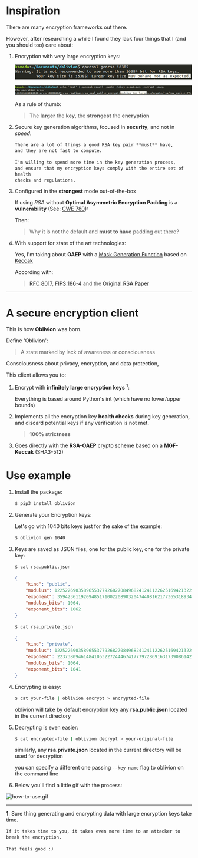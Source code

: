 # Inspiration

There are many encryption frameworks out there.

However, after researching a while I found they lack four things
that I (and you should too) care about:

1. Encryption with very large encryption keys:

    ![openssl-warning-with-large-keys.png][openssl-warning-with-large-keys.png]

    ![openssl-modulus-too-large-error.png][openssl-modulus-too-large-error.png]

    As a rule of thumb:

    > The **larger** the **key**, the **strongest** the **encryption**

1. Secure key generation algorithms, focused in **security**, and not in *speed*:

    ```
    There are a lot of things a good RSA key pair **must** have,
    and they are not fast to compute.

    I'm willing to spend more time in the key generation process,
    and ensure that my encryption keys comply with the entire set of health
    checks and regulations.
    ```

1. Configured in the **strongest** mode out-of-the-box

    If using *RSA* without **Optimal Asymmetric Encryption Padding** is a **vulnerability**
    (See: [CWE 780][CWE 780]):

    Then:

    > Why it is not the default and **must to have** padding out there?

1. With support for state of the art technologies:

    Yes, I'm taking about **OAEP** with a
    [Mask Generation Function][Mask Generation Function]
    based on [Keccak][Keccak]

    According with:

    > [RFC 8017][RFC 8017], [FIPS 186-4][FIPS 186-4] and the
    > [Original RSA Paper][Original RSA Paper]

---

# A secure encryption client

This is how **Oblivion** was born.

Define 'Oblivion':

> A state marked by lack of awareness or consciousness

Consciousness about privacy, encryption, and data protection,

This client allows you to:

1. Encrypt with **infinitely large encryption keys** <sup>1</sup>:

    Everything is based around Python's int (which have no lower/upper bounds)

1. Implements all the encryption key **health checks** during key generation,
    and discard potential keys if any verification is not met.

    > **100% strictness**

1. Goes directly with the **RSA-OAEP** crypto scheme based on a **MGF-Keccak** (SHA3-512)

# Use example

1. Install the package:

    ```bash
    $ pip3 install oblivion
    ```

1. Generate your Encryption keys:

    Let's go with 1040 bits keys just for the sake of the example:

    ```bash
    $ oblivion gen 1040
    ```

1. Keys are saved as JSON files,
   one for the public key, one for the private key:

    ```bash
    $ cat rsa.public.json
    ```

    ```json
    {
        "kind": "public",
        "modulus": 122522690358965537792682708496824124112262516942132270155501584497485322645552293207409120914152523672605862836449972168943300350829966930587889728961421830123882224038187427821244472786287020940427834796994555925821321328140925177025426255093656109825645197375135836137545187613283966690578037338843812108868700393269379,
        "exponent": 35942361192094851710022089032047440816217736531893477998580655180307086515540097708615281696760898540432857654468794697590336239623818004644814428847025504745226162859136221296553159608597485457284425658071305244131548998023576152565239915417891151324846782444935361414016601888473188847748509131097620357395575845669301,
        "modulus_bits": 1064,
        "exponent_bits": 1062
    }
    ```

    ```bash
    $ cat rsa.private.json
    ```

    ```json
    {
        "kind": "private",
        "modulus": 122522690358965537792682708496824124112262516942132270155501584497485322645552293207409120914152523672605862836449972168943300350829966930587889728961421830123882224038187427821244472786287020940427834796994555925821321328140925177025426255093656109825645197375135836137545187613283966690578037338843812108868700393269379,
        "exponent": 22373809461484105322724446741777972869163173908614201128738551454257167774768120493233929040210994088302694160927045096319261912202540606801276593998571894092502684928664270800051840286074304365636683965688529464305214291964596762384957282965696803909429672410797771786447911861012359269843584424638990157133366301,
        "modulus_bits": 1064,
        "exponent_bits": 1041
    }
    ```

1. Encrypting is easy:

    ```bash
    $ cat your-file | oblivion encrypt > encrypted-file
    ```

    oblivion will take by default encryption key any **rsa.public.json** located
    in the current directory

1. Decrypting is even easier:

    ```bash
    $ cat encrypted-file | oblivion decrypt > your-original-file
    ```

    similarly, any **rsa.private.json** located
    in the current directory will be used for decryption

    you can specify a different one passing `--key-name` flag
    to oblivion on the command line

1. Below you'll find a little gif with the process:

![how-to-use.gif][how-to-use.gif]

---

**1**: Sure thing generating and encrypting data with large encryption keys take time.

    If it takes time to you, it takes even more time to an attacker to break the encryption.

    That feels good :)

[openssl-warning-with-large-keys.png]: ./static/readme/openssl-warning-with-large-keys.png
[openssl-modulus-too-large-error.png]: ./static/readme/openssl-modulus-too-large-error.png
[how-to-use.gif]: ./static/how-to-use.gif
[Mask Generation Function]: https://tools.ietf.org/html/rfc8017#appendix-B.2.1
[Keccak]: https://csrc.nist.gov/publications/detail/fips/202/final
[CWE 780]: https://cwe.mitre.org/data/definitions/780.html
[RFC 8017]: https://tools.ietf.org/html/rfc8017
[FIPS 186-4]: https://nvlpubs.nist.gov/nistpubs/FIPS/NIST.FIPS.186-4.pdf
[Original RSA Paper]: https://people.csail.mit.edu/rivest/Rsapaper.pdf
